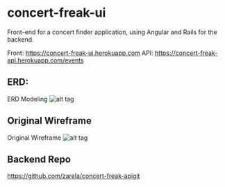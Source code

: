 # concert-freak-ui
Front-end for a concert finder application, using Angular and Rails for the backend.

Front: https://concert-freak-ui.herokuapp.com
API: https://concert-freak-api.herokuapp.com/events

## ERD:

ERD Modeling ![alt tag](http://i.imgur.com/PoTQfi5.png)

## Original Wireframe

Original Wireframe ![alt tag](https://drive.google.com/file/d/0B9p6hJKmZMZEbDQ2ZGpjOXhfYlE/view?usp=sharing)

## Backend Repo

https://github.com/zarela/concert-freak-apigit
